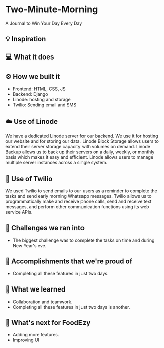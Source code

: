 # Two-Minute-Morning

A Journal to Win Your Day Every Day

## 💡 Inspiration

## 💻 What it does

## ⚙️ How we built it

- Frontend: HTML, CSS, JS
- Backend: Django
- Linode: hosting and storage
- Twilio: Sending email and SMS

## ☁️ Use of Linode

We have a dedicated Linode server for our backend. We use it for hosting our website and for storing our data. Linode Block Storage allows users to extend their server storage capacity with volumes on demand. Linode Backup allows us to back up their servers on a daily, weekly, or monthly basis which makes it easy and efficient. Linode allows users to manage multiple server instances across a single system.

## 📧 Use of Twilio

We used Twilio to send emails to our users as a reminder to complete the tasks and send early morning Whatsapp messages. Twilio allows us to programmatically make and receive phone calls, send and receive text messages, and perform other communication functions using its web service APIs.

## 🧠 Challenges we ran into

- The biggest challenge was to complete the tasks on time and during New Year's eve.

## 🏅 Accomplishments that we're proud of

- Completing all these features in just two days.

## 📖 What we learned

- Collaboration and teamwork.
- Completing all these features in just two days is another.

## 🚀 What's next for FoodEzy

- Adding more features.
- Improving UI
